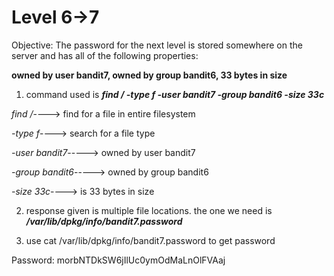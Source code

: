 # Level 6->7 

Objective: The password for the next level is stored somewhere on the server and has all of the following properties:

**owned by user bandit7, owned by group bandit6, 33 bytes in size**

1. command used is **_find / -type f -user bandit7 -group bandit6 -size 33c_** 


_find /_----> find for a file in entire filesystem

_-type f_----> search for a file type 

_-user bandit7_-----> owned by user bandit7

_-group bandit6_-----> owned by group bandit6

_-size 33c_----> is 33 bytes in size

2. response given is multiple file locations.
the one we need is **_/var/lib/dpkg/info/bandit7.password_**

3. use cat /var/lib/dpkg/info/bandit7.password to get password

Password: morbNTDkSW6jIlUc0ymOdMaLnOlFVAaj